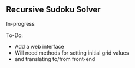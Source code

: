 ## Recursive Sudoku Solver

In-progress

To-Do:
- Add a web interface
- Will need methods for setting initial grid values
- and translating to/from front-end